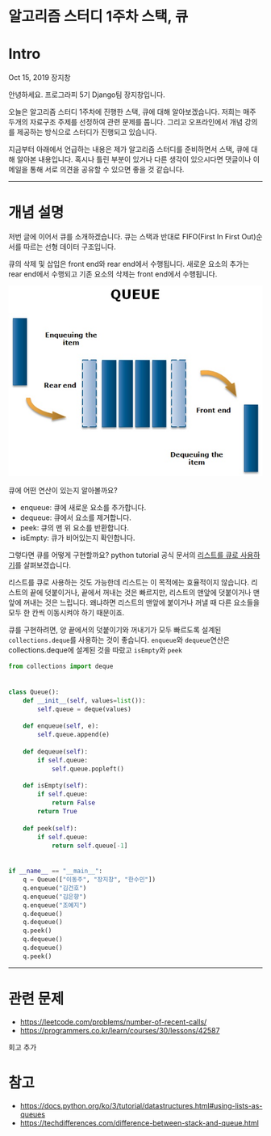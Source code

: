 # 알고리즘 스터디 1주차 스택, 큐

# Intro

Oct 15, 2019 장지창

안녕하세요. 프로그라피 5기 Django팀 장지창입니다.

오늘은 알고리즘 스터디 1주차에 진행한 스택, 큐에 대해 알아보겠습니다. 저희는 매주 두개의 자료구조 주제를 선정하여 관련 문제를 풉니다. 그리고 오프라인에서 개념 강의를 제공하는 방식으로 스터디가 진행되고 있습니다.

지금부터 아래에서 언급하는 내용은 제가 알고리즘 스터디를 준비하면서 스택, 큐에 대해 알아본 내용입니다. 혹시나 틀린 부분이 있거나 다른 생각이 있으시다면 댓글이나 이메일을 통해 서로 의견을 공유할 수 있으면 좋을 것 같습니다.

---

# 개념 설명

저번 글에 이어서 큐를 소개하겠습니다. 큐는 스택과 반대로 FIFO(First In First Out)순서를 따르는 선형 데이터 구조입니다. 

큐의 삭제 및 삽입은 front end와 rear end에서 수행됩니다. 새로운 요소의 추가는 rear end에서 수행되고 기존 요소의 삭제는 front end에서 수행됩니다.

![queue](queue.jpg)

큐에 어떤 연산이 있는지 알아볼까요?
- enqueue: 큐에 새로운 요소를 추가합니다.
- dequeue: 큐에서 요소를 제거합니다.
- peek: 큐의 맨 위 요소를 반환합니다.
- isEmpty: 큐가 비어있는지 확인합니다.

그렇다면 큐를 어떻게 구현할까요? python tutorial 공식 문서의 [리스트를 큐로 사용하기](https://docs.python.org/ko/3/tutorial/datastructures.html#using-lists-as-queues)를 살펴보겠습니다.

리스트를 큐로 사용하는 것도 가능한데 리스트는 이 목적에는 효율적이지 않습니다. 리스트의 끝에 덧붙이거나, 끝에서 꺼내는 것은 빠르지만, 리스트의 맨앞에 덧붙이거나 맨앞에 꺼내는 것은 느립니다. 왜냐하면 리스트의 맨앞에 붙이거나 꺼낼 때 다른 요소들을 모두 한 칸씩 이동시켜야 하기 때문이죠.

큐를 구현하려면, 양 끝에서의 덧붙이기와 꺼내기가 모두 빠르도록 설계된 `collections.deque`를 사용하는 것이 좋습니다. `enqueue`와 `dequeue`연산은 collections.deque에 설계된 것을 따랐고 `isEmpty`와 `peek`


```python
from collections import deque


class Queue():
    def __init__(self, values=list()):
        self.queue = deque(values)

    def enqueue(self, e):
        self.queue.append(e)

    def dequeue(self):
        if self.queue:
            self.queue.popleft()

    def isEmpty(self):
        if self.queue:
            return False
        return True

    def peek(self):
        if self.queue:
            return self.queue[-1]


if __name__ == "__main__":
    q = Queue(["이동주", "장지창", "한수민"])
    q.enqueue("김건호")
    q.enqueue("김은향")
    q.enqueue("조예지")
    q.dequeue()
    q.dequeue()
    q.peek()
    q.dequeue()
    q.dequeue()
    q.peek()

```

---

# 관련 문제
- https://leetcode.com/problems/number-of-recent-calls/
- https://programmers.co.kr/learn/courses/30/lessons/42587

회고 추가

# 참고
- https://docs.python.org/ko/3/tutorial/datastructures.html#using-lists-as-queues
- https://techdifferences.com/difference-between-stack-and-queue.html